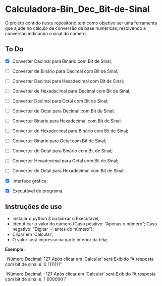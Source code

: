 # Calculadora-Bin_Dec_Bit-de-Sinal

O projeto contido neste repositório tem como objetivo ser uma ferramenta que ajude
no cálculo de conversão de base numéricas, resolvendo a conversão indicando o sinal do número.

## To Do

- [X] Converter Decimal para Binário com Bit de Sinal;
- [ ] Converter de Binário para Decimal com Bit de Sinal;
- [ ] Converter Decimal para Hexadecimal com Bit de Sinal;
- [ ] Converter de Hexadecimal para Decimal com Bit de Sinal;
- [ ] Converter Decimal para Octal com Bit de Sinal;
- [ ] Converter de Octal para Decimal com Bit de Sinal;
- [ ] Converter Binário para Hexadecimal com Bit de Sinal;
- [ ] Converter de Hexadecimal para Binário com Bit de Sinal;
- [ ] Converter Binário para Octal com Bit de Sinal;
- [ ] Converter de Octal para Binário com Bit de Sinal;
- [ ] Converter Hexadecimal para Octal com Bit de Sinal;
- [ ] Converter de Octal para Hexadecimal com Bit de Sinal;
- [X] Interface gráfica;
- [X] Executável do programa.







## Instruções de uso

- Instalar o python 3 ou baixar o Executável;
- Identificar o valor do número (Caso positivo: “Apenas o número”; Caso negativo: “Digitar ‘-’ antes do número”);
- Clicar em ‘Calcular’;
- O valor será impresso na parte inferior da tela;


**Exemplo:**

-Número Decimal: 127
Após clicar em ‘Calcular’ será Exibido “A resposta com bit de sinal é: 0 1111111”

-Número Decimal: -127
Após clicar em ‘Calcular’ será Exibido “A resposta com bit de sinal é: 1 0000001”

